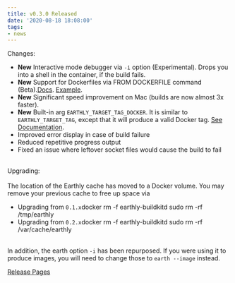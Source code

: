```yaml
---
title: v0.3.0 Released
date: '2020-08-18 18:08:00'
tags:
- news
---
```


Changes:

- **New** Interactive mode debugger via `-i` option (Experimental). Drops you into a shell in the container, if the build fails.
- **New** Support for Dockerfiles via FROM DOCKERFILE command (Beta).[Docs](https://docs.earthly.dev/earthfile#from-dockerfile-beta). [Example](https://github.com/earthly/buildkit/blob/earthly-master/Earthfile).
- **New** Significant speed improvement on Mac (builds are now almost 3x faster).
- **New** Built-in arg `EARTHLY_TARGET_TAG_DOCKER`. It is similar to `EARTHLY_TARGET_TAG`, except that it will produce a valid Docker tag. [See Documentation](https://docs.earthly.dev/earthfile/builtin-args).
- Improved error display in case of build failure
- Reduced repetitive progress output
- Fixed an issue where leftover socket files would cause the build to fail  
​

Upgrading:  
​  
The location of the Earthly cache has moved to a Docker volume. You may remove your previous cache to free up space via

- Upgrading from `0.1.x`docker rm -f earthly-buildkitd sudo rm -rf /tmp/earthly
- Upgrading from `0.2.x`docker rm -f earthly-buildkitd sudo rm -rf /var/cache/earthly

​   
In addition, the earth option `-i` has been repurposed. If you were using it to produce images, you will need to change those to `earth --image` instead.

[Release Pages](https://github.com/earthly/earthly/releases/tag/v0.3.0)

